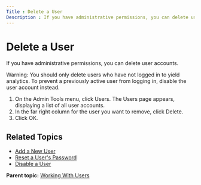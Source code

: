```yaml
---
Title : Delete a User
Description : If you have administrative permissions, you can delete user accounts.
---
```



# Delete a User



If you have administrative permissions, you can delete user accounts.



Warning: You should only delete users
who have not logged in to yield analytics. To prevent a previously
active user from logging in, disable the user account instead.



1.  On the Admin Tools menu,
    click Users. The Users page
    appears, displaying a list of all user accounts.
2.  In the far right column for the user you want to remove,
    click Delete.
3.  Click OK.

<div id="ID-00002feb__section_jqp_1kb_nwb" >

## Related Topics

- <a href="add-a-new-user.html" class="xref">Add a New User</a>
- <a href="reset-a-user-s-password.html" class="xref">Reset a User's
  Password</a>
- <a href="disable-a-user.html" class="xref">Disable a User</a>





<div class="familylinks">

<div class="parentlink">

**Parent topic:**
<a href="../topics/working-with-users.html" class="link">Working With
Users</a>






